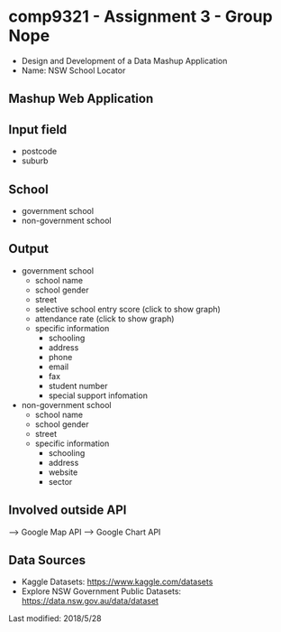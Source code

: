 # comp9321 - Assignment 3 - Group Nope 
- Design and Development of a Data Mashup Application
- Name: NSW School Locator

                
## Mashup Web Application 

## Input field
- postcode 
- suburb

## School 
- government school
- non-government school   

## Output
- government school  
  - school name
  - school gender
  - street
  - selective school entry score (click to show graph)
  - attendance rate (click to show graph)
  - specific information 
    - schooling
    - address
    - phone
    - email
    - fax
    - student number
    - special support infomation
- non-government school   
  - school name
  - school gender
  - street
  - specific information
    - schooling
    - address
    - website
    - sector

## Involved outside API
--> Google Map API
--> Google Chart API

## Data Sources
-  Kaggle Datasets: https://www.kaggle.com/datasets
-  Explore NSW Government Public Datasets: https://data.nsw.gov.au/data/dataset

Last modified: 2018/5/28
